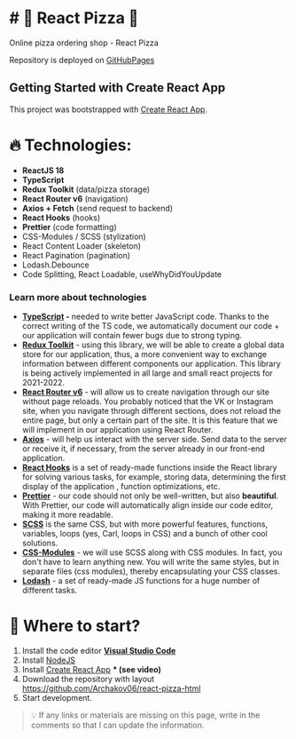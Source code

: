 # # 🍕 React Pizza 🍕

Online pizza ordering shop - React Pizza

Repository is deployed on [GitHubPages](https://sradyslav.github.io/Pizza/)

## Getting Started with Create React App

This project was bootstrapped with [Create React App](https://github.com/facebook/create-react-app).

# 🔥 Technologies:

- **ReactJS 18**
- **TypeScript**
- **Redux Toolkit** (data/pizza storage)
- **React Router v6** (navigation)
- **Axios + Fetch** (send request to backend)
- **React Hooks** (hooks)
- **Prettier** (code formatting)
- CSS-Modules / SCSS (stylization)
- React Content Loader (skeleton)
- React Pagination (pagination)
- Lodash.Debounce
- Code Splitting, React Loadable, useWhyDidYouUpdate

### Learn more about technologies

- **[TypeScript](https://www.typescriptlang.org/) -** needed to write better JavaScript code. Thanks to the correct writing of the TS code, we automatically document our code + our application will contain fewer bugs due to strong typing.
- **[Redux Toolkit](https://redux-toolkit.js.org/)** - using this library, we will be able to create a global data store for our application, thus, a more convenient way to exchange information between different components our application. This library is being actively implemented in all large and small react projects for 2021-2022.
- **[React Router v6](https://reactrouter.com/docs/en/v6/getting-started/overview)** - will allow us to create navigation through our site without page reloads. You probably noticed that the VK or Instagram site, when you navigate through different sections, does not reload the entire page, but only a certain part of the site. It is this feature that we will implement in our application using React Router.
- **[Axios](https://github.com/axios/axios)** - will help us interact with the server side. Send data to the server or receive it, if necessary, from the server already in our front-end application.
- **[React Hooks](https://reactjs.org/docs/hooks-intro.html)** is a set of ready-made functions inside the React library for solving various tasks, for example, storing data, determining the first display of the application , function optimizations, etc.
- **[Prettier](https://prettier.io/)** - our code should not only be well-written, but also **beautiful**. With Prettier, our code will automatically align inside our code editor, making it more readable.
- **[SCSS](https://sass-scss.ru/)** is the same CSS, but with more powerful features, functions, variables, loops (yes, Carl, loops in CSS) and a bunch of other cool solutions.
- **[CSS-Modules](https://github.com/css-modules/css-modules)** - we will use SCSS along with CSS modules. In fact, you don't have to learn anything new. You will write the same styles, but in separate files (css modules), thereby encapsulating your CSS classes.
- **[Lodash](https://lodash.com/docs)** - a set of ready-made JS functions for a huge number of different tasks.

# 👀 Where to start?

1. Install the code editor **[Visual Studio Code](https://code.visualstudio.com/)**
2. Install [NodeJS](https://nodejs.org/en/)
3. Install [Create React App](https://create-react-app.dev/) **\* (see video)**
4. Download the repository with layout https://github.com/Archakov06/react-pizza-html
5. Start development.

> 💡 If any links or materials are missing on this page, write in the comments so that I can update the information.
